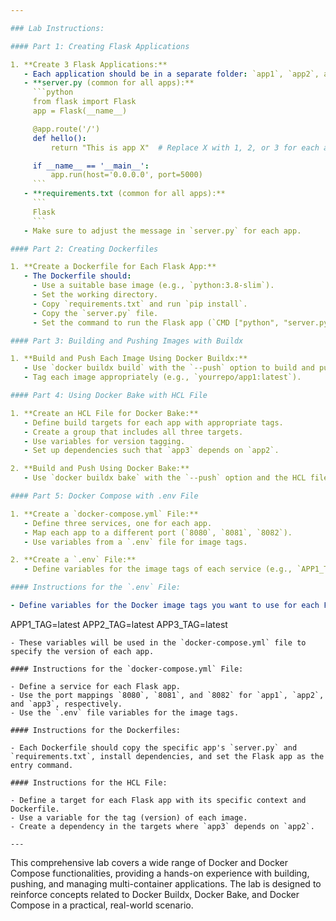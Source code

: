 ```yaml
---

### Lab Instructions:

#### Part 1: Creating Flask Applications

1. **Create 3 Flask Applications:**
   - Each application should be in a separate folder: `app1`, `app2`, and `app3`.
   - **server.py (common for all apps):**
     ```python
     from flask import Flask
     app = Flask(__name__)

     @app.route('/')
     def hello():
         return "This is app X"  # Replace X with 1, 2, or 3 for each app

     if __name__ == '__main__':
         app.run(host='0.0.0.0', port=5000)
     ```
   - **requirements.txt (common for all apps):**
     ```
     Flask
     ```
   - Make sure to adjust the message in `server.py` for each app.

#### Part 2: Creating Dockerfiles

1. **Create a Dockerfile for Each Flask App:**
   - The Dockerfile should:
     - Use a suitable base image (e.g., `python:3.8-slim`).
     - Set the working directory.
     - Copy `requirements.txt` and run `pip install`.
     - Copy the `server.py` file.
     - Set the command to run the Flask app (`CMD ["python", "server.py"]`).

#### Part 3: Building and Pushing Images with Buildx

1. **Build and Push Each Image Using Docker Buildx:**
   - Use `docker buildx build` with the `--push` option to build and push each image to your Docker repository.
   - Tag each image appropriately (e.g., `yourrepo/app1:latest`).

#### Part 4: Using Docker Bake with HCL File

1. **Create an HCL File for Docker Bake:**
   - Define build targets for each app with appropriate tags.
   - Create a group that includes all three targets.
   - Use variables for version tagging.
   - Set up dependencies such that `app3` depends on `app2`.

2. **Build and Push Using Docker Bake:**
   - Use `docker buildx bake` with the `--push` option and the HCL file to build and push all apps.

#### Part 5: Docker Compose with .env File

1. **Create a `docker-compose.yml` File:**
   - Define three services, one for each app.
   - Map each app to a different port (`8080`, `8081`, `8082`).
   - Use variables from a `.env` file for image tags.

2. **Create a `.env` File:**
   - Define variables for the image tags of each service (e.g., `APP1_TAG=latest`, `APP2_TAG=latest`, `APP3_TAG=latest`).

#### Instructions for the `.env` File:

- Define variables for the Docker image tags you want to use for each Flask app. For example:
  ```
  APP1_TAG=latest
  APP2_TAG=latest
  APP3_TAG=latest
  ```
- These variables will be used in the `docker-compose.yml` file to specify the version of each app.

#### Instructions for the `docker-compose.yml` File:

- Define a service for each Flask app.
- Use the port mappings `8080`, `8081`, and `8082` for `app1`, `app2`, and `app3`, respectively.
- Use the `.env` file variables for the image tags.

#### Instructions for the Dockerfiles:

- Each Dockerfile should copy the specific app's `server.py` and `requirements.txt`, install dependencies, and set the Flask app as the entry command.

#### Instructions for the HCL File:

- Define a target for each Flask app with its specific context and Dockerfile.
- Use a variable for the tag (version) of each image.
- Create a dependency in the targets where `app3` depends on `app2`.

---
```


This comprehensive lab covers a wide range of Docker and Docker Compose functionalities, providing a hands-on experience with building, pushing, and managing multi-container applications. The lab is designed to reinforce concepts related to Docker Buildx, Docker Bake, and Docker Compose in a practical, real-world scenario.
